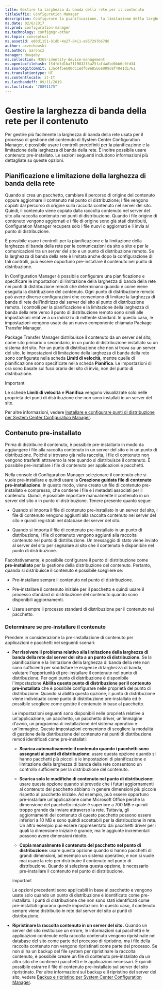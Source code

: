 ```yaml
---
title: Gestire la larghezza di banda della rete per il contenuto
titleSuffix: Configuration Manager
description: Configurare la pianificazione, la limitazione della larghezza di banda della rete e il contenuto pre-installato per System Center Configuration Manager.
ms.date: 02/6/2017
ms.prod: configuration-manager
ms.technology: configmgr-other
ms.topic: conceptual
ms.assetid: e80d1151-91db-4a27-8411-a957297b67d0
author: aczechowski
ms.author: aaroncz
manager: dougeby
ms.collection: M365-identity-device-management
ms.openlocfilehash: 15dfd5d1ba7f19832f3a25faf4a8bd0bb6c9fd34
ms.sourcegitcommit: 13ac4f5e600dc1edf69e8566e00968f40e1d1761
ms.translationtype: HT
ms.contentlocale: it-IT
ms.lasthandoff: 09/11/2019
ms.locfileid: "70891175"
---
```

# <a name="manage-network-bandwidth-for-content"></a>Gestire la larghezza di banda della rete per il contenuto
Per gestire più facilmente la larghezza di banda della rete usata per il processo di gestione del contenuto di System Center Configuration Manager, è possibile usare i controlli predefiniti per la pianificazione e la limitazione della larghezza di banda della rete. È inoltre possibile usare contenuto pre-installato. Le sezioni seguenti includono informazioni più dettagliate su queste opzioni.

##  <a name="BKMK_PlanningForThrottling"></a>Pianificazione e limitazione della larghezza di banda della rete  

 Quando si crea un pacchetto, cambiare il percorso di origine del contenuto oppure aggiornare il contenuto nel punto di distribuzione; i file vengono copiati dal percorso di origine sulla raccolta contenuto nel server del sito. Quindi, il contenuto viene copiato dalla raccolta contenuto nel server del sito alla raccolta contenuto nei punti di distribuzione. Quando i file origine di contenuto vengono aggiornati e i file di origine sono già stati distribuiti, Configuration Manager recupera solo i file nuovi o aggiornati e li invia al punto di distribuzione.

 È possibile usare i controlli per la pianificazione e la limitazione della larghezza di banda della rete per le comunicazioni da sito a sito e per le comunicazioni tra un server del sito e un punto di distribuzione remoto. Se la larghezza di banda della rete è limitata anche dopo la configurazione di tali controlli, può essere opportuno pre-installare il contenuto nel punto di distribuzione.  

 In Configuration Manager è possibile configurare una pianificazione e specificare le impostazioni di limitazione della larghezza di banda della rete nei punti di distribuzione remoti che determinano quando e come viene eseguita la distribuzione del contenuto. Ogni punto di distribuzione remoto può avere diverse configurazioni che consentono di limitare la larghezza di banda di rete dell'indirizzo dal server del sito al punto di distribuzione remoto. I controlli per la pianificazione e la limitazione della larghezza di banda della rete verso il punto di distribuzione remoto sono simili alle impostazioni relative a un indirizzo di mittente standard. In questo caso, le impostazioni vengono usate da un nuovo componente chiamato Package Transfer Manager.

 Package Transfer Manager distribuisce il contenuto da un server del sito, come sito primario o secondario, in un punto di distribuzione installato su un sistema del sito. Per un punto di distribuzione che non si trova su un server del sito, le impostazioni di limitazione della larghezza di banda della rete sono configurate nella scheda **Limiti di velocità**, mentre quelle di pianificazione sono specificate nella scheda **Pianifica**. Le impostazioni di ora sono basate sul fuso orario del sito di invio, non del punto di distribuzione.  

> [!IMPORTANT]  
>  Le schede **Limiti di velocità** e **Pianifica** vengono visualizzate solo nelle proprietà dei punti di distribuzione che non sono installati in un server del sito.  

Per altre informazioni, vedere [Installare e configurare punti di distribuzione per System Center Configuration Manager](/sccm/core/servers/deploy/configure/install-and-configure-distribution-points).  

##  <a name="BKMK_PrestagingContent"></a>Contenuto pre-installato  
 Prima di distribuire il contenuto, è possibile pre-installarlo in modo da aggiungere i file alla raccolta contenuto in un server del sito o in un punto di distribuzione. Poiché si trovano già nella raccolta, i file di contenuto non vengono trasferiti attraverso la rete quando si distribuisce il contenuto. È possibile pre-installare i file di contenuto per applicazioni e pacchetti.  

Nella console di Configuration Manager selezionare il contenuto che si vuole pre-installare e quindi usare la **Creazione guidata file di contenuto pre-installazione**. In questo modo, viene creato un file di contenuto pre-installato e compresso, che contiene i file e i metadati associati per il contenuto. Quindi, è possibile importare manualmente il contenuto in un server del sito o in punto di distribuzione. Tenere presente quanto segue:  

-   Quando si importa il file di contenuto pre-installato in un server del sito, i file di contenuto vengono aggiunti alla raccolta contenuto nel server del sito e quindi registrati nel database del server del sito.  

-   Quando si importa il file di contenuto pre-installato in un punto di distribuzione, i file di contenuto vengono aggiunti alla raccolta contenuto nel punto di distribuzione. Un messaggio di stato viene inviato al server del sito per segnalare al sito che il contenuto è disponibile nel punto di distribuzione.  

Facoltativamente, è possibile configurare il punto di distribuzione come **pre-installato** per la gestione della distribuzione del contenuto. Pertanto, quando si distribuisce il contenuto è possibile scegliere se:  

-   Pre-installare sempre il contenuto nel punto di distribuzione.  

-   Pre-installare il contenuto iniziale per il pacchetto e quindi usare il processo standard di distribuzione del contenuto quando sono disponibili aggiornamenti.  

-   Usare sempre il processo standard di distribuzione per il contenuto nel pacchetto.  

###  <a name="BKMK_DetermineToPrestageContent"></a>Determinare se pre-installare il contenuto  
 Prendere in considerazione la pre-installazione di contenuto per applicazioni e pacchetti nei seguenti scenari:  

-   **Per risolvere il problema relativo alla limitazione della larghezza di banda della rete dal server del sito a un punto di distribuzione.** Se la pianificazione e la limitazione della larghezza di banda della rete non sono sufficienti per soddisfare le esigenze di larghezza di banda, valutare l'opportunità di pre-installare il contenuto nel punto di distribuzione. Per ogni punto di distribuzione è disponibile l'impostazione **Abilita questo punto di distribuzione per il contenuto pre-installato** che è possibile configurare nelle proprietà del punto di distribuzione. Quando si abilita questa opzione, il punto di distribuzione viene individuato come punto di distribuzione pre-installato ed è possibile scegliere come gestire il contenuto in base al pacchetto.  

    Le impostazioni seguenti sono disponibili nelle proprietà relative a un'applicazione, un pacchetto, un pacchetto driver, un'immagine d'avvio, un programma di installazione del sistema operativo e un'immagine. Queste impostazioni consentono di scegliere la modalità di gestione della distribuzione del contenuto nei punti di distribuzione remoti identificati come pre-installati:  

    -   **Scarica automaticamente il contenuto quando i pacchetti sono assegnati ai punti di distribuzione**: usare questa opzione quando si hanno pacchetti più piccoli e le impostazioni di pianificazione e limitazione della larghezza di banda della rete consentono un controllo sufficiente per la distribuzione del contenuto.  

    -   **Scarica solo le modifiche di contenuto nel punto di distribuzione**: usare questa opzione quando si prevede che i futuri aggiornamenti al contenuto del pacchetto abbiano in genere dimensioni più piccole rispetto al pacchetto iniziale. Ad esempio, può essere opportuno pre-installare un'applicazione come Microsoft Office perché la dimensione del pacchetto iniziale è superiore a 700 MB e quindi troppo grande da inviare attraverso la rete. Tuttavia, gli aggiornamenti del contenuto di questo pacchetto possono essere inferiori a 10 MB e sono quindi accettabili per la distribuzione in rete. Un altro esempio può essere rappresentato dai pacchetti driver per i quali la dimensione iniziale è grande, ma le aggiunte incrementali possono avere dimensioni ridotte.  

    -   **Copia manualmente il contenuto del pacchetto nel punto di distribuzione**: usare questa opzione quando si hanno pacchetti di grandi dimensioni, ad esempio un sistema operativo, e non si vuole mai usare la rete per distribuire il contenuto nel punto di distribuzione. Quando si seleziona questa opzione, è necessario pre-installare il contenuto nel punto di distribuzione.  

    > [!IMPORTANT]  
    >  Le opzioni precedenti sono applicabili in base al pacchetto e vengono usate solo quando un punto di distribuzione è identificato come pre-installato. I punti di distribuzione che non sono stati identificati come pre-installati ignorano queste impostazioni. In questo caso, il contenuto sempre viene distribuito in rete dal server del sito ai punti di distribuzione.  

-   **Ripristinare la raccolta contenuto in un server del sito.** Quando un server del sito restituisce un errore, le informazioni sui pacchetti e le applicazioni contenute nella raccolta contenuto vengono ripristinate nel database del sito come parte del processo di ripristino, ma i file della raccolta contenuto non vengono ripristinati come parte del processo. Se non si ha un backup del file system per ripristinare la raccolta contenuto, è possibile creare un file di contenuto pre-installato da un altro sito che contiene i pacchetti e le applicazioni necessari. È quindi possibile estrarre il file di contenuto pre-installato sul server del sito ripristinato. Per altre informazioni sul backup e il ripristino del server del sito, vedere [Backup e ripristino per System Center Configuration Manager](/sccm/protect/understand/backup-and-recovery).  
